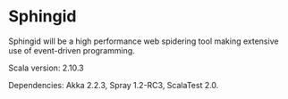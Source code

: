 Sphingid
=====

Sphingid will be a high performance web spidering tool making extensive use of event-driven programming.

Scala version: 2.10.3

Dependencies: Akka 2.2.3, Spray 1.2-RC3, ScalaTest 2.0.
